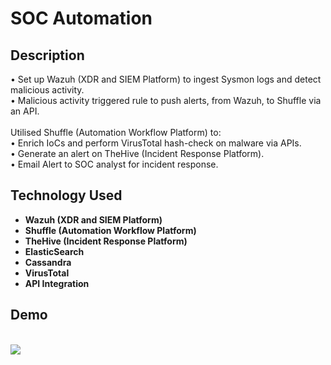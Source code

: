 <h1>SOC Automation</h1>

<h2>Description</h2>
• Set up Wazuh (XDR and SIEM Platform) to ingest Sysmon logs and detect malicious activity.<br />
• Malicious activity triggered rule to push alerts, from Wazuh, to Shuffle via an API.<br />
<br />
Utilised Shuffle (Automation Workflow Platform) to:<br />
• Enrich IoCs and perform VirusTotal hash-check on malware via APIs.<br />
• Generate an alert on TheHive (Incident Response Platform).<br />
• Email Alert to SOC analyst for incident response.<br />


<h2>Technology Used</h2>

- <b>Wazuh (XDR and SIEM Platform)</b> 
- <b>Shuffle (Automation Workflow Platform)</b>
- <b>TheHive (Incident Response Platform)</b>
- <b>ElasticSearch</b>
- <b>Cassandra</b>
- <b>VirusTotal</b>
- <b>API Integration</b>


<h2>Demo</h2>
<br/>
<img src="xxxxxxxxxx"/>
<br />
<br />

<!--
 ```diff
- text in red
+ text in green
! text in orange
# text in gray
@@ text in purple (and bold)@@
```
--!>
